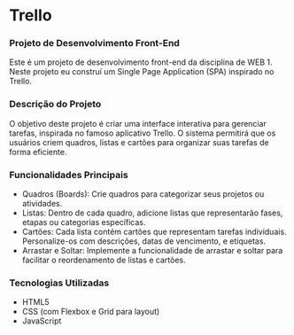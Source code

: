 # Trello

### Projeto de Desenvolvimento Front-End
Este é um projeto de desenvolvimento front-end da disciplina de WEB 1. Neste projeto eu construí um Single Page Application (SPA) inspirado no Trello.

### Descrição do Projeto
O objetivo deste projeto é criar uma interface interativa para gerenciar tarefas, inspirada no famoso aplicativo Trello. O sistema permitirá que os usuários criem quadros, listas e cartões para organizar suas tarefas de forma eficiente.

### Funcionalidades Principais
- Quadros (Boards): Crie quadros para categorizar seus projetos ou atividades.
- Listas: Dentro de cada quadro, adicione listas que representarão fases, etapas ou categorias específicas.
- Cartões: Cada lista contém cartões que representam tarefas individuais. Personalize-os com descrições, datas de vencimento, e etiquetas.
- Arrastar e Soltar: Implemente a funcionalidade de arrastar e soltar para facilitar o reordenamento de listas e cartões.

### Tecnologias Utilizadas
- HTML5
- CSS (com Flexbox e Grid para layout)
- JavaScript
